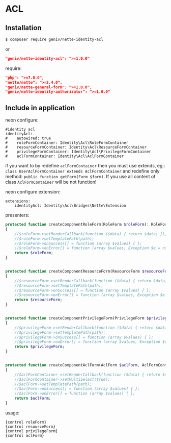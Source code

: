 ACL
===

Installation
------------

```sh
$ composer require geniv/nette-identity-acl
```
or
```json
"geniv/nette-identity-acl": ">=1.0.0"
```

require:
```json
"php": ">=7.0.0",
"nette/nette": ">=2.4.0",
"geniv/nette-general-form": ">=1.0.0",
"geniv/nette-identity-authorizator": ">=1.0.0"
```

Include in application
----------------------

neon configure:
```neon
#identity acl
identityAcl:
#    autowired: true
#    roleFormContainer: Identity\Acl\RoleFormContainer
#    resourceFormContainer: Identity\Acl\ResourceFormContainer
#    privilegeFormContainer: Identity\Acl\PrivilegeFormContainer
#    aclFormContainer: Identity\Acl\AclFormContainer
```

if you want to by redefine `aclFormContainer` then you must use extends, eg.: 
`class UserAclFormContainer extends AclFormContainer` and redefine only method: `public function getForm(Form $form)`.
If you use all content of class `AclFormContainer` will be not function!

neon configure extension:
```neon
extensions:
    identityAcl: Identity\Acl\Bridges\Nette\Extension
```

presenters:
```php
protected function createComponentRoleForm(RoleForm $roleForm): RoleForm
{
    //$roleForm->setRenderCallback(function ($data) { return $data; });
    //$roleForm->setTemplatePath(path);
    //$roleForm->onSuccess[] = function (array $values) { };
    //$roleForm->onError[] = function (array $values, Exception $e = null) { };
    return $roleForm;
}


protected function createComponentResourceForm(ResourceForm $resourceForm): ResourceForm
{
    //$resourceForm->setRenderCallback(function ($data) { return $data; });
    //$resourceForm->setTemplatePath(path);
    //$resourceForm->onSuccess[] = function (array $values) { };
    //$resourceForm->onError[] = function (array $values, Exception $e = null) { };
    return $resourceForm;
}


protected function createComponentPrivilegeForm(PrivilegeForm $privilegeForm): PrivilegeForm
{
    //$privilegeForm->setRenderCallback(function ($data) { return $data; });
    //$privilegeForm->setTemplatePath(path);
    //$privilegeForm->onSuccess[] = function (array $values) { };
    //$privilegeForm->onError[] = function (array $values, Exception $e = null) { };
    return $privilegeForm;
}


protected function createComponentAclForm(AclForm $aclForm, AclFormContainer $aclFormContainer): AclForm
{
    //$aclFormContainer->setRenderCallback(function ($data) { return $data; });
    //$aclFormContainer->setMultiSelect(true);
    //$aclForm->setTemplatePath(path);
    //$aclForm->onSuccess[] = function (array $values) { };
    //$aclForm->onError[] = function (array $values) { };
    return $aclForm;
}
```

usage:
```latte
{control roleForm}
{control resourceForm}
{control privilegeForm}
{control aclForm}
```
